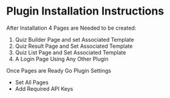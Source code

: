 # Plugin Installation Instructions

After Installation 4 Pages are Needed to be created:
 1. Quiz Builder Page and set Associated Template
 2. Quiz Result Page and Set Associated Template
 3. Quiz List Page and Set Associated Template
 4. A Login Page Using Any Other Plugin

Once Pages are Ready Go Plugin Settings
 - Set All Pages
 - Add Required API Keys